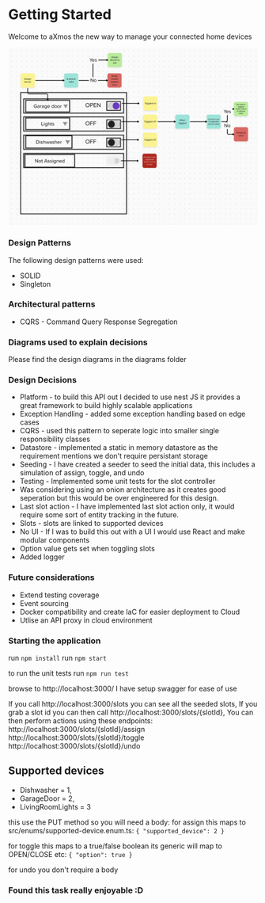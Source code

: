 # Getting Started
Welcome to aXmos the new way to manage your connected home devices

![alt text](https://github.com/bradleynz/axmos-home-hub/blob/main/diagrams/ui-flow.png)

### Design Patterns
The following design patterns were used:
- SOLID
- Singleton

### Architectural patterns
- CQRS - Command Query Response Segregation

### Diagrams used to explain decisions
Please find the design diagrams in the diagrams folder

### Design Decisions
* Platform - to build this API out I decided to use nest JS it provides a great framework to build highly scalable applications
* Exception Handling - added some exception handling based on edge cases
* CQRS - used this pattern to seperate logic into smaller single responsibility classes
* Datastore - implemented a static in memory datastore as the requirement mentions we don't require persistant storage
* Seeding - I have created a seeder to seed the initial data, this includes a simulation of assign, toggle, and undo
* Testing - Implemented some unit tests for the slot controller
* Was considering using an onion architecture as it creates good seperation but this would be over engineered for this design.
* Last slot action - I have implemented last slot action only, it would require some sort of entity tracking in the future.
* Slots - slots are linked to supported devices
* No UI - If I was to build this out with a UI I would use React and make modular components
* Option value gets set when toggling slots
* Added logger


### Future considerations
* Extend testing coverage
* Event sourcing
* Docker compatibility and create IaC for easier deployment to Cloud
* Utlise an API proxy in cloud environment

### Starting the application
run `npm install`
run `npm start`

to run the unit tests run `npm run test`

browse to http://localhost:3000/ I have setup swagger for ease of use

If you call http://localhost:3000/slots you can see all the seeded slots,
If you grab a slot id you can then call http://localhost:3000/slots/{slotId},
You can then perform actions using these endpoints: 
http://localhost:3000/slots/{slotId}/assign 
http://localhost:3000/slots/{slotId}/toggle 
http://localhost:3000/slots/{slotId}/undo


## Supported devices
* Dishwasher = 1,
* GarageDoor = 2,
* LivingRoomLights = 3

this use the PUT method so you will need a body:
for assign this maps to src/enums/supported-device.enum.ts:
`{
  "supported_device": 2
}`

for toggle this maps to a true/false boolean its generic will map to OPEN/CLOSE etc:
`{
  "option": true
}`

for undo you don't require a body


### Found this task really enjoyable :D
